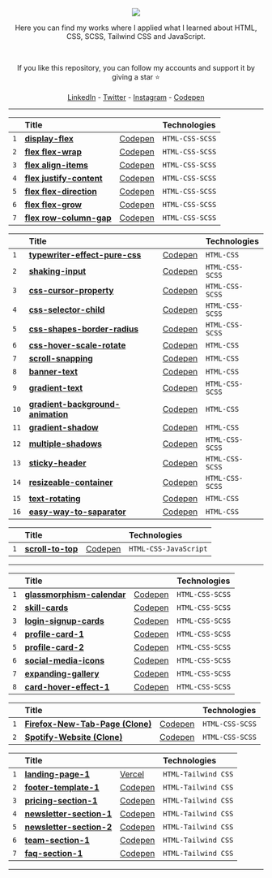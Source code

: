 <p align="center">
  <a href="https://skillicons.dev">
    <img src="https://skillicons.dev/icons?i=html,css,sass,tailwind,js" />
  </a>
</p>

<p align="center">Here you can find my works where I applied what I learned about HTML, CSS, SCSS, Tailwind CSS and JavaScript.</p>

<br>

<p align="center">
If you like this repository, you can follow my accounts and support it by giving a star ⭐
<br><br>
<a href="https://www.linkedin.com/in/Wiazeph/">LinkedIn</a> - <a href="https://twitter.com/Wiazeph">Twitter</a> - <a href="https://www.instagram.com/Wiazeph/">Instagram</a> - <a href="https://codepen.io/Wiazeph">Codepen</a>
</p>

<hr/>

|     | Title                                                                                                                       |                                                    | Technologies    |
| :-- | :-------------------------------------------------------------------------------------------------------------------------- | :------------------------------------------------- | :-------------- |
| `1` | **[display-flex](https://github.com/Wiazeph/HTML-CSS-JS-Studies/tree/master/Studies/FLEX/display-flex)**                   | [Codepen](https://codepen.io/Wiazeph/pen/mdXbYMB) | `HTML-CSS-SCSS` |
| `2` | **[flex flex-wrap](https://github.com/Wiazeph/HTML-CSS-JS-Studies/tree/master/Studies/FLEX/flex%20flex-wrap)**             | [Codepen](https://codepen.io/Wiazeph/pen/YzYjqbB) | `HTML-CSS-SCSS` |
| `3` | **[flex align-items](https://github.com/Wiazeph/HTML-CSS-JS-Studies/tree/master/Studies/FLEX/flex%20align-items)**         | [Codepen](https://codepen.io/Wiazeph/pen/PoEBgBO) | `HTML-CSS-SCSS` |
| `4` | **[flex justify-content](https://github.com/Wiazeph/HTML-CSS-JS-Studies/tree/master/Studies/FLEX/flex%20justify-content)** | [Codepen](https://codepen.io/Wiazeph/pen/VwyBrEZ) | `HTML-CSS-SCSS` |
| `5` | **[flex flex-direction](https://github.com/Wiazeph/HTML-CSS-JS-Studies/tree/master/Studies/FLEX/flex%20flex-direction)**   | [Codepen](https://codepen.io/Wiazeph/pen/XWVBeaN) | `HTML-CSS-SCSS` |
| `6` | **[flex flex-grow](https://github.com/Wiazeph/HTML-CSS-JS-Studies/tree/master/Studies/FLEX/flex%20flex-grow)**             | [Codepen](https://codepen.io/Wiazeph/pen/oNpPvry) | `HTML-CSS-SCSS` |
| `7` | **[flex row-column-gap](https://github.com/Wiazeph/HTML-CSS-JS-Studies/tree/master/Studies/FLEX/flex%20row-column-gap)**   | [Codepen](https://codepen.io/Wiazeph/pen/KKZBjRq) | `HTML-CSS-SCSS` |

|      | Title                                                                                                                                  |                                                    | Technologies    |
| :--- | :------------------------------------------------------------------------------------------------------------------------------------- | :------------------------------------------------- | :-------------- |
| `1`  | **[typewriter-effect-pure-css](https://github.com/Wiazeph/HTML-CSS-JS-Studies/tree/master/Studies/typewriter-effect-pure-css)**       | [Codepen](https://codepen.io/Wiazeph/pen/yLprzrp) | `HTML-CSS`      |
| `2`  | **[shaking-input](https://github.com/Wiazeph/HTML-CSS-JS-Studies/tree/master/Studies/shaking-input)**                                 | [Codepen](https://codepen.io/Wiazeph/pen/wvywgvb) | `HTML-CSS-SCSS` |
| `3`  | **[css-cursor-property](https://github.com/Wiazeph/HTML-CSS-JS-Studies/tree/master/Studies/css-cursor-property)**                     | [Codepen](https://codepen.io/Wiazeph/pen/ExQJOzX) | `HTML-CSS-SCSS` |
| `4`  | **[css-selector-child](https://github.com/Wiazeph/HTML-CSS-JS-Studies/tree/master/Studies/css-selector-child)**                       | [Codepen](https://codepen.io/Wiazeph/pen/JjpbPpW) | `HTML-CSS-SCSS` |
| `5`  | **[css-shapes-border-radius](https://github.com/Wiazeph/HTML-CSS-JS-Studies/tree/master/Studies/css-shapes-border-radius)**           | [Codepen](https://codepen.io/Wiazeph/pen/BaYBNzx) | `HTML-CSS-SCSS` |
| `6`  | **[css-hover-scale-rotate](https://github.com/Wiazeph/HTML-CSS-JS-Studies/tree/master/Studies/css-hover-scale-rotate)**               | [Codepen](https://codepen.io/Wiazeph/pen/MWQwqvb) | `HTML-CSS`      |
| `7`  | **[scroll-snapping](https://github.com/Wiazeph/HTML-CSS-JS-Studies/tree/master/Studies/scroll-snapping)**                             | [Codepen](https://codepen.io/Wiazeph/pen/yLvqeJY) | `HTML-CSS`      |
| `8`  | **[banner-text](https://github.com/Wiazeph/HTML-CSS-JS-Studies/tree/master/Studies/banner-text)**                                     | [Codepen](https://codepen.io/Wiazeph/pen/bGvNVBp) | `HTML-CSS`      |
| `9`  | **[gradient-text](https://github.com/Wiazeph/HTML-CSS-JS-Studies/tree/master/Studies/gradient-text)**                                 | [Codepen](https://codepen.io/Wiazeph/pen/wvyjXqr) | `HTML-CSS-SCSS` |
| `10` | **[gradient-background-animation](https://github.com/Wiazeph/HTML-CSS-JS-Studies/tree/master/Studies/gradient-background-animation)** | [Codepen](https://codepen.io/Wiazeph/pen/eYVOBRY) | `HTML-CSS`      |
| `11` | **[gradient-shadow](https://github.com/Wiazeph/HTML-CSS-JS-Studies/tree/master/Studies/gradient-shadow)**                             | [Codepen](https://codepen.io/Wiazeph/pen/vYdLvMa) | `HTML-CSS`      |
| `12` | **[multiple-shadows](https://github.com/Wiazeph/HTML-CSS-JS-Studies/tree/master/Studies/multiple-shadows)**                           | [Codepen](https://codepen.io/Wiazeph/pen/jOZNoEp) | `HTML-CSS-SCSS` |
| `13` | **[sticky-header](https://github.com/Wiazeph/HTML-CSS-JS-Studies/tree/master/Studies/sticky-header)**                                 | [Codepen](https://codepen.io/Wiazeph/pen/zYRQOaV) | `HTML-CSS-SCSS` |
| `14` | **[resizeable-container](https://github.com/Wiazeph/HTML-CSS-JS-Studies/tree/master/Studies/resizeable-container)**                   | [Codepen](https://codepen.io/Wiazeph/pen/abYzvya) | `HTML-CSS-SCSS` |
| `15` | **[text-rotating](https://github.com/Wiazeph/HTML-CSS-JS-Studies/tree/master/Studies/text-rotating)**                                 | [Codepen](https://codepen.io/Wiazeph/pen/oNEbJzZ) | `HTML-CSS`      |
| `16` | **[easy-way-to-saparator](https://github.com/Wiazeph/HTML-CSS-JS-Studies/tree/master/Studies/easy-way-to-separator)**                 | [Codepen](https://codepen.io/Wiazeph/pen/eYVoymW) | `HTML-CSS`      |

|      | Title                                                                                                                                  |                                                    | Technologies    |
| :--- | :------------------------------------------------------------------------------------------------------------------------------------- | :------------------------------------------------- | :-------------- |
| `1`  | **[scroll-to-top](https://github.com/Wiazeph/HTML-CSS-JS-Studies/tree/master/Studies/scroll-to-top)**             | [Codepen](https://codepen.io/Wiazeph/pen/MWQeeRq) | `HTML-CSS-JavaScript`      |

<hr/>

|     | Title                                                                                                                    |                                                    | Technologies    |
| :-- | :----------------------------------------------------------------------------------------------------------------------- | :------------------------------------------------- | :-------------- |
| `1` | **[glassmorphism-calendar](https://github.com/Wiazeph/HTML-CSS-JS-Studies/tree/master/Studies/glassmorphism-calendar)** | [Codepen](https://codepen.io/Wiazeph/pen/zYRVWOX) | `HTML-CSS-SCSS` |
| `2` | **[skill-cards](https://github.com/Wiazeph/HTML-CSS-JS-Studies/tree/master/Studies/skill-cards)**                       | [Codepen](https://codepen.io/Wiazeph/pen/bGajrQx) | `HTML-CSS-SCSS` |
| `3` | **[login-signup-cards](https://github.com/Wiazeph/HTML-CSS-JS-Studies/tree/master/Studies/login-signup-cards)**         | [Codepen](https://codepen.io/Wiazeph/pen/xxpzQYB) | `HTML-CSS-SCSS` |
| `4` | **[profile-card-1](https://github.com/Wiazeph/HTML-CSS-JS-Studies/tree/master/Studies/profile-card-1)**                 | [Codepen](https://codepen.io/Wiazeph/pen/YzeGeEe) | `HTML-CSS-SCSS` |
| `5` | **[profile-card-2](https://github.com/Wiazeph/HTML-CSS-JS-Studies/tree/master/Studies/profile-card-2)**                 | [Codepen](https://codepen.io/Wiazeph/pen/poabBKG) | `HTML-CSS-SCSS` |
| `6` | **[social-media-icons](https://github.com/Wiazeph/HTML-CSS-JS-Studies/tree/master/Studies/social-media-icons)**         | [Codepen](https://codepen.io/Wiazeph/pen/bGLJxZg) | `HTML-CSS-SCSS` |
| `7` | **[expanding-gallery](https://github.com/Wiazeph/HTML-CSS-JS-Studies/tree/master/Studies/expanding-gallery)**           | [Codepen](https://codepen.io/Wiazeph/pen/vYdVaYo) | `HTML-CSS-SCSS` |
| `8` | **[card-hover-effect-1](https://github.com/Wiazeph/HTML-CSS-JS-Studies/tree/master/Studies/card-hover-effect-1)**       | [Codepen](https://codepen.io/Wiazeph/pen/abKZLqq) | `HTML-CSS-SCSS` |

|     | Title                                                                                                                        |                                                    | Technologies    |
| :-- | :--------------------------------------------------------------------------------------------------------------------------- | :------------------------------------------------- | :-------------- |
| `1` | **[Firefox-New-Tab-Page (Clone)](https://github.com/Wiazeph/HTML-CSS-JS-Studies/tree/master/Studies/Firefox-New-Tab-Page)** | [Codepen](https://codepen.io/Wiazeph/pen/XWoBoZN) | `HTML-CSS-SCSS` |
| `2` | **[Spotify-Website (Clone)](https://github.com/Wiazeph/HTML-CSS-JS-Studies/tree/master/Studies/Spotify-Website)**           | [Codepen](https://codepen.io/Wiazeph/pen/NWeBeyZ?editors=1100)      | `HTML-CSS-SCSS` |

|     | Title                                                                                                                |                                                    | Technologies        |
| :-- | :------------------------------------------------------------------------------------------------------------------- | :------------------------------------------------- | :------------------ |
| `1` | **[landing-page-1](https://github.com/Wiazeph/HTML-CSS-JS-Studies/tree/master/Studies/landing-page-1)**             | [Vercel](https://landing-page-1-eight.vercel.app/) | `HTML-Tailwind CSS` |
| `2` | **[footer-template-1](https://github.com/Wiazeph/HTML-CSS-JS-Studies/tree/master/Studies/footer-template-1)**       | [Codepen](https://codepen.io/Wiazeph/pen/rNdZXzY) | `HTML-Tailwind CSS` |
| `3` | **[pricing-section-1](https://github.com/Wiazeph/HTML-CSS-JS-Studies/tree/master/Studies/pricing-section-1)**       | [Codepen](https://codepen.io/Wiazeph/pen/WNzawrE) | `HTML-Tailwind CSS` |
| `4` | **[newsletter-section-1](https://github.com/Wiazeph/HTML-CSS-JS-Studies/tree/master/Studies/newsletter-section-1)** | [Codepen](https://codepen.io/Wiazeph/pen/JjLxmyv) | `HTML-Tailwind CSS` |
| `5` | **[newsletter-section-2](https://github.com/Wiazeph/HTML-CSS-JS-Studies/tree/master/Studies/newsletter-section-2)** | [Codepen](https://codepen.io/Wiazeph/pen/gOeqBxN) | `HTML-Tailwind CSS` |
| `6` | **[team-section-1](https://github.com/Wiazeph/HTML-CSS-JS-Studies/tree/master/Studies/team-section-1)**             | [Codepen](https://codepen.io/Wiazeph/pen/NWMxmOz) | `HTML-Tailwind CSS` |
| `7` | **[faq-section-1](https://github.com/Wiazeph/HTML-CSS-JS-Studies/tree/master/Studies/faq-section-1)**               | [Codepen](https://codepen.io/Wiazeph/pen/LYrLawj) | `HTML-Tailwind CSS` |

<hr/>
